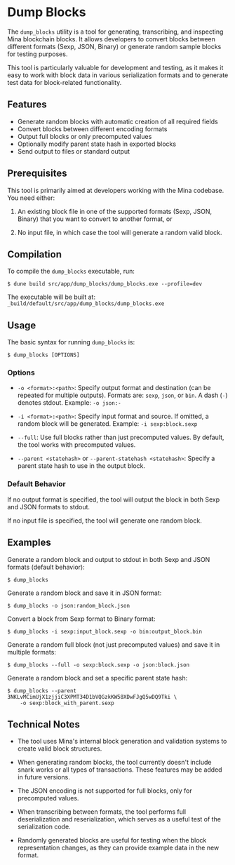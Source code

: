 Dump Blocks
===========

The `dump_blocks` utility is a tool for generating, transcribing, and
inspecting Mina blockchain blocks. It allows developers to convert blocks
between different formats (Sexp, JSON, Binary) or generate random sample blocks
for testing purposes.

This tool is particularly valuable for development and testing, as it makes it
easy to work with block data in various serialization formats and to generate
test data for block-related functionality.

Features
--------

- Generate random blocks with automatic creation of all required fields
- Convert blocks between different encoding formats
- Output full blocks or only precomputed values
- Optionally modify parent state hash in exported blocks
- Send output to files or standard output

Prerequisites
------------

This tool is primarily aimed at developers working with the Mina codebase.
You need either:

1. An existing block file in one of the supported formats (Sexp, JSON, Binary)
   that you want to convert to another format, or

2. No input file, in which case the tool will generate a random valid block.

Compilation
----------

To compile the `dump_blocks` executable, run:

```shell
$ dune build src/app/dump_blocks/dump_blocks.exe --profile=dev
```

The executable will be built at:
`_build/default/src/app/dump_blocks/dump_blocks.exe`

Usage
-----

The basic syntax for running `dump_blocks` is:

```shell
$ dump_blocks [OPTIONS]
```

### Options

- `-o <format>:<path>`: Specify output format and destination (can be repeated
  for multiple outputs). Formats are: `sexp`, `json`, or `bin`. A dash (`-`)
  denotes stdout. Example: `-o json:-`

- `-i <format>:<path>`: Specify input format and source. If omitted, a random
  block will be generated. Example: `-i sexp:block.sexp`

- `--full`: Use full blocks rather than just precomputed values. By default,
  the tool works with precomputed values.

- `--parent <statehash>` or `--parent-statehash <statehash>`: Specify a parent
  state hash to use in the output block.

### Default Behavior

If no output format is specified, the tool will output the block in both Sexp
and JSON formats to stdout.

If no input file is specified, the tool will generate one random block.

Examples
--------

Generate a random block and output to stdout in both Sexp and JSON formats
(default behavior):

```shell
$ dump_blocks
```

Generate a random block and save it in JSON format:

```shell
$ dump_blocks -o json:random_block.json
```

Convert a block from Sexp format to Binary format:

```shell
$ dump_blocks -i sexp:input_block.sexp -o bin:output_block.bin
```

Generate a random full block (not just precomputed values) and save it in
multiple formats:

```shell
$ dump_blocks --full -o sexp:block.sexp -o json:block.json
```

Generate a random block and set a specific parent state hash:

```shell
$ dump_blocks --parent 3NKLvMCimUjX1zjjiC3XPMT34D1bVQGzkKW58XDwFJgQ5wDQ9Tki \
    -o sexp:block_with_parent.sexp
```

Technical Notes
--------------

- The tool uses Mina's internal block generation and validation systems to create
  valid block structures.

- When generating random blocks, the tool currently doesn't include snark works
  or all types of transactions. These features may be added in future versions.

- The JSON encoding is not supported for full blocks, only for precomputed
  values.

- When transcribing between formats, the tool performs full deserialization and
  reserialization, which serves as a useful test of the serialization code.

- Randomly generated blocks are useful for testing when the block representation
  changes, as they can provide example data in the new format.